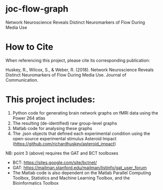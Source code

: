 # joc-flow-graph
Network Neuroscience Reveals Distinct Neuromarkers of Flow During Media Use

# How to Cite

When referencing this project, please cite its corresponding publication:

Huskey, R., Wilcox, S., & Weber, R. (2018). Network Neuroscience Reveals Distinct Neuromarkers of Flow During Media Use. Journal of Communication.

# This project includes:

1. Python code for generating brain network graphs on fMRI data using the Power 264 atlas
2. The resulting (de-identified) raw group-level graphs
3. Matlab code for analysing these graphs
4. The .json objects that defined each experimental condition using the open-source experimental stimulus Asteroid Impact (https://github.com/richardhuskey/asteroid_impact)

NB: point 3 (above) requires the GAT and BCT toolboxes

* BCT: https://sites.google.com/site/bctnet/ 
* GAT: https://mailman.stanford.edu/mailman/listinfo/gat_user_forum
* The Matlab code is also dependent on the Matlab Parallel Computing Toolbox, Statistics and Machine Learning Toolbox, and the Bioinformatics Toolbox
